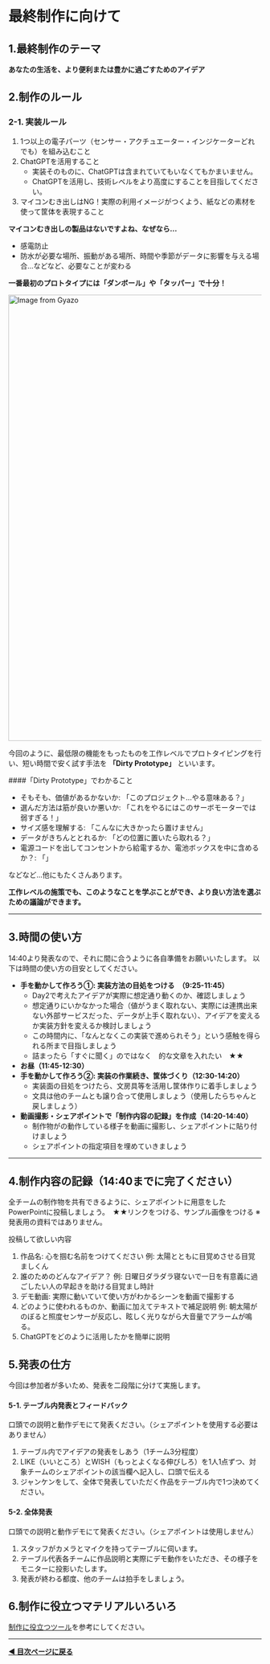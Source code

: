 # 最終制作に向けて

## 1.最終制作のテーマ
**あなたの生活を、より便利または豊かに過ごすためのアイデア**


## 2.制作のルール

### 2-1. 実装ルール

1. 1つ以上の電子パーツ（センサー・アクチュエーター・インジケーターどれでも）を組み込むこと
2. ChatGPTを活用すること
   - 実装そのものに、ChatGPTは含まれていてもいなくてもかまいません。
   - ChatGPTを活用し、技術レベルをより高度にすることを目指してください。
3. マイコンむき出しはNG！実際の利用イメージがつくよう、紙などの素材を使って筐体を表現すること

**マイコンむき出しの製品はないですよね、なぜなら...**

- 感電防止
- 防水が必要な場所、振動がある場所、時間や季節がデータに影響を与える場合...などなど、必要なことが変わる


**一番最初のプロトタイプには「ダンボール」や「タッパー」で十分！**

<a href="https://gyazo.com/102d5166c9d966b332301e8620542b53"><img src="https://i.gyazo.com/102d5166c9d966b332301e8620542b53.jpg" alt="Image from Gyazo" width="888"/></a>

今回のように、最低限の機能をもったものを工作レベルでプロトタイピングを行い、短い時間で安く試す手法を **「Dirty Prototype」** といいます。

####「Dirty Prototype」でわかること
- そもそも、価値があるかないか: 「このプロジェクト...やる意味ある？」
- 選んだ方法は筋が良いか悪いか: 「これをやるにはこのサーボモーターでは弱すぎる！」
- サイズ感を理解する: 「こんなに大きかったら置けません」
- データがきちんととれるか: 「どの位置に置いたら取れる？」
- 電源コードを出してコンセントから給電するか、電池ボックスを中に含めるか？: 「」

などなど...他にもたくさんあります。

**工作レベルの施策でも、このようなことを学ぶことができ、より良い方法を選ぶための議論ができます。**

 <!-- 
### 企画ルール
- テーマに沿っていること
-->

---
##  3.時間の使い方
14:40より発表なので、それに間に合うように各自準備をお願いいたします。
以下は時間の使い方の目安としてください。

- **手を動かして作ろう①: 実装方法の目処をつける　（9:25-11:45）**
  - Day2で考えたアイデアが実際に想定通り動くのか、確認しましょう
  - 想定通りにいかなかった場合（値がうまく取れない、実際には連携出来ない外部サービスだった、データが上手く取れない）、アイデアを変えるか実装方針を変えるか検討しましょう
  - この時間内に、「なんとなくこの実装で進められそう」という感触を得られる所まで目指しましょう
  - 詰まったら「すぐに聞く」のではなく　的な文章を入れたい　★★
- **お昼（11:45-12:30）**
- **手を動かして作ろう②: 実装の作業続き、筐体づくり（12:30-14:20）**
  - 実装面の目処をつけたら、文房具等を活用し筐体作りに着手しましょう
  - 文具は他のチームとも譲り合って使用しましょう（使用したらちゃんと戻しましょう）
- **動画撮影・シェアポイントで「制作内容の記録」を作成（14:20-14:40）**
  - 制作物がの動作している様子を動画に撮影し、シェアポイントに貼り付けましょう
  - シェアポイントの指定項目を埋めていきましょう

---
##  4.制作内容の記録（14:40までに完了ください）
全チームの制作物を共有できるように、シェアポイントに用意をしたPowerPointに投稿しましょう。　★★リンクをつける、サンプル画像をつける
※発表用の資料ではありません。

投稿して欲しい内容
1. 作品名: 心を掴む名前をつけてください
    例: 太陽とともに目覚めさせる目覚ましくん
2. 誰のためのどんなアイデア？
    例: 日曜日ダラダラ寝ないで一日を有意義に過ごしたい人の早起きを助ける目覚まし時計
3. デモ動画: 実際に動いていて使い方がわかるシーンを動画で撮影する
4. どのように使われるものか、動画に加えてテキストで補足説明
    例: 朝太陽がのぼると照度センサーが反応し、眩しく光りながら大音量でアラームが鳴る。
5. ChatGPTをどのように活用したかを簡単に説明


## 5.発表の仕方

今回は参加者が多いため、発表を二段階に分けて実施します。

#### 5-1. テーブル内発表とフィードバック
口頭での説明と動作デモにて発表ください。（シェアポイントを使用する必要はありません）
1. テーブル内でアイデアの発表をしあう（1チーム3分程度）
2.  LIKE（いいところ）とWISH（もっとよくなる伸びしろ）を1人1点ずつ、対象チームのシェアポイントの該当欄へ記入し、口頭で伝える
3. ジャンケンをして、全体で発表していただく作品をテーブル内で1つ決めてください。

#### 5-2. 全体発表
口頭での説明と動作デモにて発表ください。（シェアポイントは使用しません）
1. スタッフがカメラとマイクを持ってテーブルに伺います。
2. テーブル代表各チームに作品説明と実際にデモ動作をいただき、その様子をモニターに投影いたします。　
3. 発表が終わる都度、他のチームは拍手をしましょう。

## 6.制作に役立つマテリアルいろいろ
[制作に役立つツール](../tools/readme.md)を参考にしてください。

---

**[◀ 目次ページに戻る](./readme.md)**


